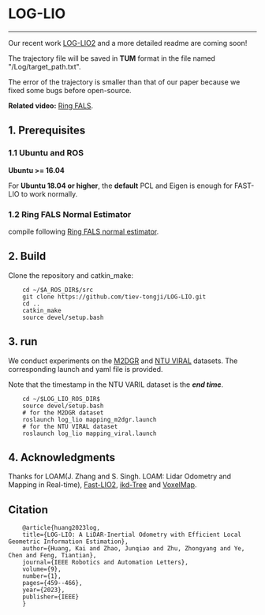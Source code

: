 # LOG-LIO

----------------------------

Our recent work [LOG-LIO2](https://github.com/tiev-tongji/LOG-LIO2) and a more detailed readme are coming soon!


The trajectory file will be saved in **TUM** format in the file named "/Log/target_path.txt".

The error of the trajectory is smaller than that of our paper because we fixed some bugs before open-source.


**Related video:**  [Ring FALS](https://youtu.be/cxTLywI7X7M).


## 1. Prerequisites
### 1.1 **Ubuntu** and **ROS**
**Ubuntu >= 16.04**

For **Ubuntu 18.04 or higher**, the **default** PCL and Eigen is enough for FAST-LIO to work normally.

[//]: # ()
[//]: # (ROS    >= Melodic. [ROS Installation]&#40;http://wiki.ros.org/ROS/Installation&#41;)

### 1.2 Ring FALS Normal Estimator
compile following [Ring FALS normal estimator](https://github.com/tiev-tongji/RingFalsNormal).


## 2. Build
Clone the repository and catkin_make:

```
    cd ~/$A_ROS_DIR$/src
    git clone https://github.com/tiev-tongji/LOG-LIO.git
    cd ..
    catkin_make
    source devel/setup.bash
```

## 3.  run
We conduct experiments on the [M2DGR](https://github.com/SJTU-ViSYS/M2DGR) and [NTU VIRAL](https://github.com/ntu-aris/ntu_viral_dataset) datasets.
The corresponding launch and yaml file is provided.

Note that the timestamp in the NTU VARIL dataset is the **_end time_**.

```
    cd ~/$LOG_LIO_ROS_DIR$
    source devel/setup.bash
    # for the M2DGR dataset
    roslaunch log_lio mapping_m2dgr.launch
    # for the NTU VIRAL dataset
    roslaunch log_lio mapping_viral.launch
```

## 4. Acknowledgments

Thanks for LOAM(J. Zhang and S. Singh. LOAM: Lidar Odometry and Mapping in Real-time), 
[Fast-LIO2](https://github.com/hku-mars/FAST_LIO), 
[ikd-Tree](https://github.com/hku-mars/ikd-Tree) 
and [VoxelMap](https://github.com/hku-mars/VoxelMap).

## Citation

```
    @article{huang2023log,
    title={LOG-LIO: A LiDAR-Inertial Odometry with Efficient Local Geometric Information Estimation},
    author={Huang, Kai and Zhao, Junqiao and Zhu, Zhongyang and Ye, Chen and Feng, Tiantian},
    journal={IEEE Robotics and Automation Letters},
    volume={9},
    number={1},
    pages={459--466},
    year={2023},
    publisher={IEEE}
    }
```